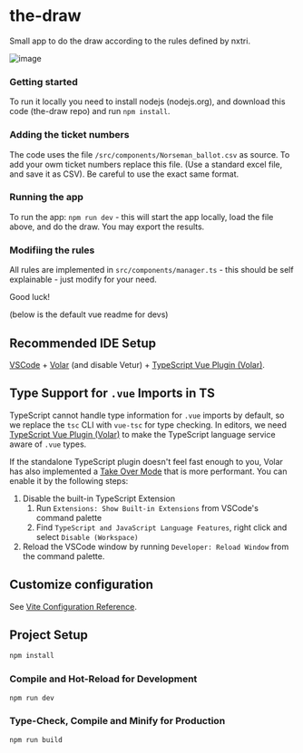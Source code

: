 # the-draw

Small app to do the draw according to the rules defined by nxtri.

![image](https://user-images.githubusercontent.com/1328417/201855087-2a3698bd-88d3-4430-8591-2cbee740e3b4.png)


### Getting started
To run it locally you need to install nodejs (nodejs.org), and download this code (the-draw repo) and run `npm install`. 

### Adding the ticket numbers
The code uses the file `/src/components/Norseman_ballot.csv` as source. To add your owm ticket numbers replace this file. (Use a standard excel file, and save it as CSV). Be careful to use the exact same format.

### Running the app
To run the app: `npm run dev` - this will start the app locally, load the file above, and do the draw. You may export the results.

### Modifiing the rules
All rules are implemented in `src/components/manager.ts` - this should be self explainable - just modify for your need.

Good luck!

(below is the default vue readme for devs)

## Recommended IDE Setup

[VSCode](https://code.visualstudio.com/) + [Volar](https://marketplace.visualstudio.com/items?itemName=Vue.volar) (and disable Vetur) + [TypeScript Vue Plugin (Volar)](https://marketplace.visualstudio.com/items?itemName=Vue.vscode-typescript-vue-plugin).

## Type Support for `.vue` Imports in TS

TypeScript cannot handle type information for `.vue` imports by default, so we replace the `tsc` CLI with `vue-tsc` for type checking. In editors, we need [TypeScript Vue Plugin (Volar)](https://marketplace.visualstudio.com/items?itemName=Vue.vscode-typescript-vue-plugin) to make the TypeScript language service aware of `.vue` types.

If the standalone TypeScript plugin doesn't feel fast enough to you, Volar has also implemented a [Take Over Mode](https://github.com/johnsoncodehk/volar/discussions/471#discussioncomment-1361669) that is more performant. You can enable it by the following steps:

1. Disable the built-in TypeScript Extension
    1) Run `Extensions: Show Built-in Extensions` from VSCode's command palette
    2) Find `TypeScript and JavaScript Language Features`, right click and select `Disable (Workspace)`
2. Reload the VSCode window by running `Developer: Reload Window` from the command palette.

## Customize configuration

See [Vite Configuration Reference](https://vitejs.dev/config/).

## Project Setup

```sh
npm install
```

### Compile and Hot-Reload for Development

```sh
npm run dev
```

### Type-Check, Compile and Minify for Production

```sh
npm run build
```
